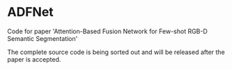 # ADFNet
Code for paper 'Attention-Based Fusion Network for Few-shot RGB-D Semantic Segmentation'

The complete source code is being sorted out and will be released after the paper is accepted.
